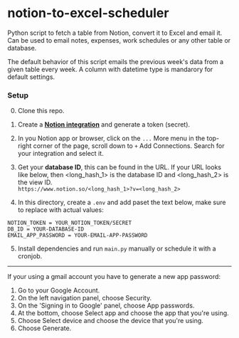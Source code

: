 # notion-to-excel-scheduler

Python script to fetch a table from Notion, convert it to Excel and email it. Can be used to email notes, expenses, work schedules or any other table or database.

The default behavior of this script emails the previous week's data from a given table every week. A column with datetime type is mandarory for default settings.

### Setup

0. Clone this repo.

1. Create a **[Notion integration](https://www.notion.so/profile/integrations)** and generate a token (secret).

2. In you Notion app or browser, click on the `...` More menu in the top-right corner of the page, scroll down to `+` Add Connections. Search for your integration and select it.

3. Get your **database ID**, this can be found in the URL. If your URL looks like below, then <long_hash_1> is the database ID and <long_hash_2> is the view ID. <br>```https://www.notion.so/<long_hash_1>?v=<long_hash_2>```
    

4. In this directory, create a `.env` and add paset the text below, make sure to replace with actual values:
```
NOTION_TOKEN = YOUR_NOTION_TOKEN/SECRET
DB_ID = YOUR-DATABASE-ID
EMAIL_APP_PASSWORD = YOUR-EMAIL-APP-PASSWORD
```

5. Install dependencies and run `main.py` manually or schedule it with a cronjob.

---


If your using a gmail account you have to generate a new app password:

1. Go to your Google Account.
2. On the left navigation panel, choose Security.
3. On the 'Signing in to Google' panel, choose App passwords.
4. At the bottom, choose Select app and choose the app that you're using.
5. Choose Select device and choose the device that you're using.
6. Choose Generate.